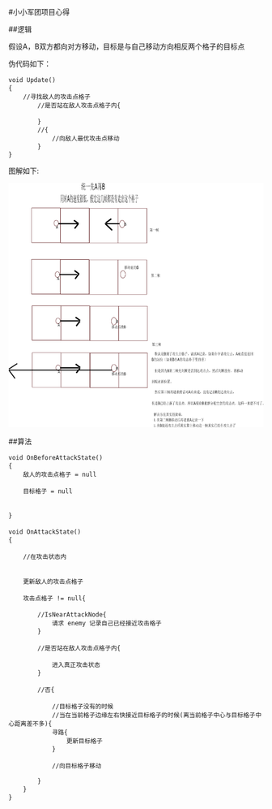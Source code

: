 #小小军团项目心得

##逻辑

假设A，B双方都向对方移动，目标是与自己移动方向相反两个格子的目标点

伪代码如下：

	void Update()
	{
		//寻找敌人的攻击点格子 
			//是否站在敌人攻击点格子内{

			}
			//{
				//向敌人最优攻击点移动
			}	
	}

图解如下:

<!-- (http://github.com/yourname/your-repository/raw/master/images-folder/xxx.png) -->

![pic](http://github.com/daaoling/ProjectCatalogue/raw/master/ProjectRecord_1/Pic1.png)

##算法
	
	void OnBeforeAttackState()
	{
		敌人的攻击点格子 = null
		
		目标格子 = null

		
	}

	void OnAttackState()
	{

		//在攻击状态内
				
		
		更新敌人的攻击点格子 
		
		攻击点格子 != null{
			
			//IsNearAttackNode{
				请求 enemy 记录自己已经接近攻击格子
			}

			//是否站在敌人攻击点格子内{

				进入真正攻击状态
			}

			//否{

				//目标格子没有的时候
				//当在当前格子边缘左右快接近目标格子的时候(离当前格子中心与目标格子中心距离差不多){
				寻路{
					更新目标格子
				}

				//向目标格子移动

<!-- 				//移动完后是否站在敌人攻击点格子内{
					敌人记录自己已经开始攻击
				} -->

<!-- 				这样不对 B移动完后判断B不在A的攻击格子内，然后A移动完后B已经在攻击格子里了，但是A没记录是B在攻击格子里 这个时候B在判断，A又要重新分配格子给B了 -->
			}
		}
	}



